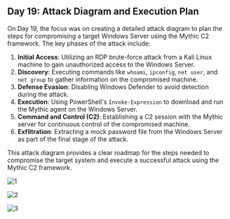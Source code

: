 ## Day 19: Attack Diagram and Execution Plan

On Day 19, the focus was on creating a detailed attack diagram to plan the steps for compromising a target Windows Server using the Mythic C2 framework. The key phases of the attack include:

1. **Initial Access**: Utilizing an RDP brute-force attack from a Kali Linux machine to gain unauthorized access to the Windows Server.
2. **Discovery**: Executing commands like `whoami`, `ipconfig`, `net user`, and `net group` to gather information on the compromised machine.
3. **Defense Evasion**: Disabling Windows Defender to avoid detection during the attack.
4. **Execution**: Using PowerShell's `Invoke-Expression` to download and run the Mythic agent on the Windows Server.
5. **Command and Control (C2)**: Establishing a C2 session with the Mythic server for continuous control of the compromised machine.
6. **Exfiltration**: Extracting a mock password file from the Windows Server as part of the final stage of the attack.

This attack diagram provides a clear roadmap for the steps needed to compromise the target system and execute a successful attack using the Mythic C2 framework.


![1](https://github.com/user-attachments/assets/b614160d-7148-4672-8d6c-37bc9250bf92)


![2](https://github.com/user-attachments/assets/a51e89ea-4679-4c80-85a7-dfd83581b507)


![3](https://github.com/user-attachments/assets/c04f51d4-3fcd-4120-b8c1-28f3376dbb12)

